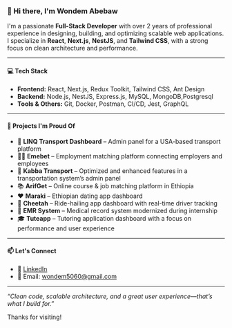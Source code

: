 ### 👋 Hi there, I'm Wondem Abebaw

I'm a passionate **Full-Stack Developer** with over 2 years of professional experience in designing, building, and optimizing scalable web applications. I specialize in **React**, **Next.js**, **NestJS**, and **Tailwind CSS**, with a strong focus on clean architecture and performance.

---

#### 💻 Tech Stack
- **Frontend:** React, Next.js, Redux Toolkit, Tailwind CSS, Ant Design
- **Backend:** Node.js, NestJS, Express.js, MySQL, MongoDB,Postgresql
- **Tools & Others:** Git, Docker, Postman, CI/CD, Jest, GraphQL

---

#### 🔨 Projects I'm Proud Of
- 🚗 **LINQ Transport Dashboard** – Admin panel for a USA-based transport platform
- 🧑‍💼 **Emebet** – Employment matching platform connecting employers and employees
- 🚌 **Kabba Transport** – Optimized and enhanced features in a transportation system’s admin panel
- 📚 **ArifGet** – Online course & job matching platform in Ethiopia
- ❤️ **Maraki** – Ethiopian dating app dashboard
- 🚕 **Cheetah** – Ride-hailing app dashboard with real-time driver tracking
- 🏥 **EMR System** – Medical record system modernized during internship
- 🎓 **Tuteapp** – Tutoring application dashboard with a focus on performance and user experience

---

#### 📫 Let's Connect
- 💼 [LinkedIn](https://www.linkedin.com/in/wondem-abebaw/)
- 📧 Email: wondem5060@gmail.com

---

_“Clean code, scalable architecture, and a great user experience—that’s what I build for.”_

Thanks for visiting!
